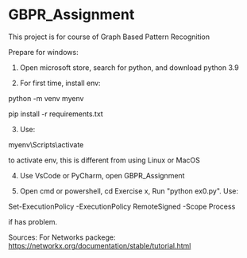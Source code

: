 # GBPR_Assignment

This project is for course of Graph Based Pattern Recognition

Prepare for windows:

1. Open microsoft store, search for python, and download python 3.9

2. For first time, install env:

python -m venv myenv

pip install -r requirements.txt

3. Use:

myenv\Scripts\activate 

to activate env, this is different from using Linux or MacOS

4. Use VsCode or PyCharm, open GBPR_Assignment

5. Open cmd or powershell, cd Exercise x, Run "python ex0.py". Use:

Set-ExecutionPolicy -ExecutionPolicy RemoteSigned -Scope Process

if has problem.

Sources:
For Networks packege: https://networkx.org/documentation/stable/tutorial.html
